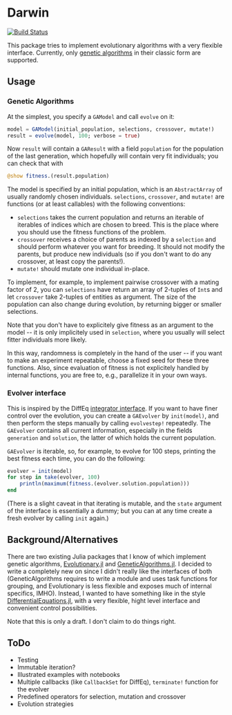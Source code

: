 # Darwin

[![Build
Status](https://travis-ci.org/phipsgabler/Darwin.jl.svg?branch=master)](https://travis-ci.org/phipsgabler/Darwin.jl)

This package tries to implement evolutionary algorithms with a very flexible interface.  Currently,
only [genetic algorithms](http://www.scholarpedia.org/article/Genetic_algorithms) in their classic
form are supported.

## Usage

### Genetic Algorithms

At the simplest, you specify a `GAModel` and call `evolve` on it:

```julia
model = GAModel(initial_population, selections, crossover, mutate!)
result = evolve(model, 100; verbose = true)
```

Now `result` will contain a `GAResult` with a field `population` for the population of the last
generation, which hopefully will contain very fit individuals; you can check that with

```julia
@show fitness.(result.population)
```

The model is specified by an initial population, which is an `AbstractArray` of usually randomly
chosen individuals.  `selections`, `crossover`, and `mutate!` are functions (or at least callables)
with the following conventions:

- `selections` takes the current population and returns an iterable of iterables of indices which
  are chosen to breed.  This is the place where you should use the fitness functions of the problem.
- `crossover` receives a choice of parents as indexed by a `selection` and should perform whatever
  you want for breeding.  It should not modify the parents, but produce new individuals (so if you
  don't want to do any crossover, at least copy the parents!).
- `mutate!` should mutate one individual in-place.

To implement, for example, to implement pairwise crossover with a mating factor of 2, you can
`selections` have return an array of 2-tuples of `Int`s and let `crossover` take 2-tuples of
entities as argument.  The size of the population can also change during evolution, by returning
bigger or smaller selections.

Note that you don't have to explicitely give fitness as an argument to the model -- it is only
implicitely used in `selection`, where you usually will select fitter individuals more likely.

In this way, randomness is completely in the hand of the user -- if you want to make an experiment
repeatable, choose a fixed seed for these three functions.  Also, since evaluation of fitness is not
explicitely handled by internal functions, you are free to, e.g., parallelize it in your own ways.

### Evolver interface

This is inspired by the DiffEq [integrator
interface](http://docs.juliadiffeq.org/stable/basics/integrator.html).  If you want to have finer
control over the evolution, you can create a `GAEvolver` by `init(model)`, and then perform the
steps manually by calling `evolvestep!` repeatedly.  The `GAEvolver` contains all current
information, especially in the fields `generation` and `solution`, the latter of which holds the
current population.

`GAEvolver` is iterable, so, for example, to evolve for 100 steps, printing the best fitness each
time, you can do the following:

```julia
evolver = init(model)
for step in take(evolver, 100)
    println(maximum(fitness.(evolver.solution.population)))
end
```

(There is a slight caveat in that iterating is mutable, and the `state` argument of the interface is
essentially a dummy; but you can at any time create a fresh evolver by calling `init` again.)

## Background/Alternatives

There are two existing Julia packages that I know of which implement genetic algorithms,
[Evolutionary.jl](https://github.com/wildart/Evolutionary.jl) and
[GeneticAlgorithms.jl](https://github.com/WestleyArgentum/GeneticAlgorithms.jl).  I decided to write
a completely new on since I didn't really like the interfaces of both (GeneticAlgorithms requires to
write a module and uses task functions for grouping, and Evolutionary is less flexible and exposes
much of internal specifics, IMHO).  Instead, I wanted to have something like in the style
[DifferentialEquations.jl](https://github.com/JuliaDiffEq/DifferentialEquations.jl), with a very
flexible, hight level interface and convenient control possibilities.

Note that this is only a draft.  I don't claim to do things right.


## ToDo

- Testing
- Immutable iteration?
- Illustrated examples with notebooks
- Multiple callbacks (like `CallbackSet` for DiffEq), `terminate!` function for the evolver
- Predefined operators for selection, mutation and crossover
- Evolution strategies
